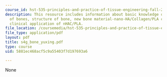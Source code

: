 ```yaml
---
course_id: hst-535-principles-and-practice-of-tissue-engineering-fall-2004
description: This resource includes information about basic knowledge of bone, function
  of bones, structure of bone, new bone material-nano-HA/Collagen/PLA composite and
  clinical application of nHAC/PLA.
file_location: /coursemedia/hst-535-principles-and-practice-of-tissue-engineering-fall-2004/5881ec468acf5c9a55403f7d197693a6_s4g_bone_yuxing.pdf
file_type: application/pdf
layout: pdf
title: s4g_bone_yuxing.pdf
type: course
uid: 5881ec468acf5c9a55403f7d197693a6

---
```

None